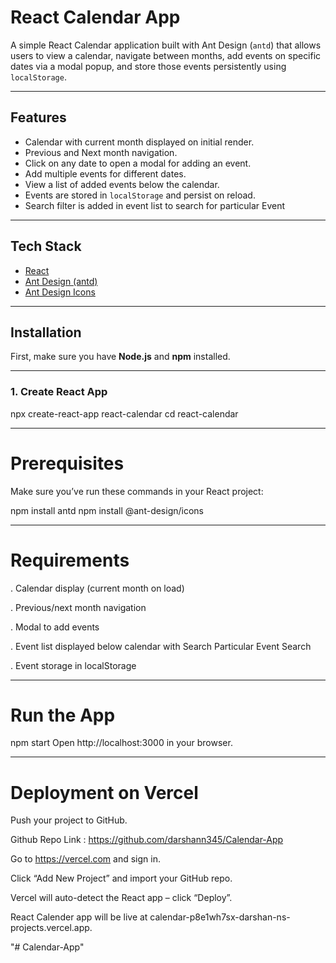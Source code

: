 # React Calendar App

A simple React Calendar application built with Ant Design (`antd`) that allows users to view a calendar, navigate between months, add events on specific dates via a modal popup, and store those events persistently using `localStorage`.

---

## Features

- Calendar with current month displayed on initial render.
- Previous and Next month navigation.
- Click on any date to open a modal for adding an event.
- Add multiple events for different dates.
- View a list of added events below the calendar.
- Events are stored in `localStorage` and persist on reload.
- Search filter is added in event list to search for particular Event

---

## Tech Stack

- [React](https://reactjs.org/)
- [Ant Design (antd)](https://ant.design/)
- [Ant Design Icons](https://ant.design/components/icon/)

---

## Installation

First, make sure you have **Node.js** and **npm** installed.

---


### 1. Create React App

npx create-react-app react-calendar
cd react-calendar

---



# Prerequisites
Make sure you’ve run these commands in your React project:

npm install antd
npm install @ant-design/icons

---


# Requirements

. Calendar display (current month on load)

. Previous/next month navigation

. Modal to add events

. Event list displayed below calendar with Search Particular Event Search

. Event storage in localStorage

---


# Run the App

npm start
Open http://localhost:3000 in your browser.

---


# Deployment on Vercel

Push your project to GitHub.

Github Repo Link : https://github.com/darshann345/Calendar-App

Go to https://vercel.com and sign in.

Click “Add New Project” and import your GitHub repo.

Vercel will auto-detect the React app – click “Deploy”.

React Calender app will be live at calendar-p8e1wh7sx-darshan-ns-projects.vercel.app.




"# Calendar-App" 
